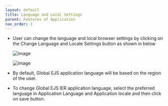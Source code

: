 ```yaml
---
layout: default
title: Language and Local Settings
parent: Features of Application
nav_order: 3
---
```


- User can change the language and local browser settings by clicking on the Change Language and Locale Settings button as shown in below

   ![image](https://user-images.githubusercontent.com/119289294/204825300-369f903d-c8a0-43ff-b517-a98d3959a6eb.png)
   
   ![image](https://user-images.githubusercontent.com/119289294/204825604-9452eabb-5bc7-45c4-972c-26df23c98a00.png)
   
- By default, Global EJS application language will be based on the region of the user. 
- To change Global EJS IER application language, select the preferred language in Application Language and Application locale and then click on save button.
